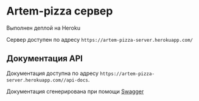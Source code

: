# Artem-pizza сервер

Выполнен деплой на Heroku

Cервер доступен по адресу `https://artem-pizza-server.herokuapp.com/`

## Документация API

Документация доступна по адресу `https://artem-pizza-server.herokuapp.com//api-docs`.

Документация сгенерирована при помощи [Swagger](https://swagger.io/)
